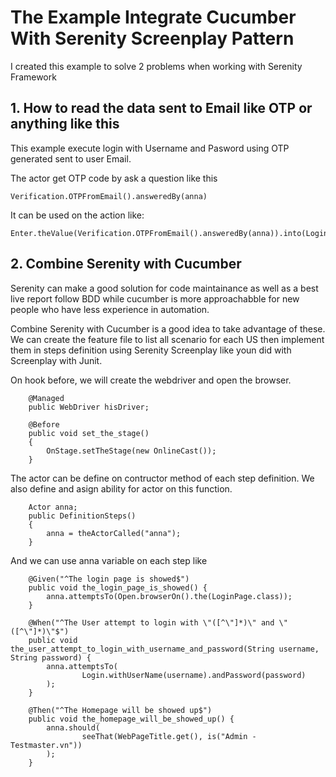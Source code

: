 # The Example Integrate Cucumber With Serenity Screenplay Pattern

I created this example to solve 2 problems when working with Serenity Framework

## 1. How to read the data sent to Email like OTP or anything like this

This example execute login with Username and Pasword using OTP generated sent to user Email.

The actor get OTP code by ask a question like this 

```
Verification.OTPFromEmail().answeredBy(anna)

```
It can be used on the action like:

```
Enter.theValue(Verification.OTPFromEmail().answeredBy(anna)).into(LoginPage.OTPCODE)
```
## 2. Combine Serenity with Cucumber

Serenity can make a good solution for code maintainance as well as a best live report follow BDD while cucumber is more approachabble for new people who have less experience in automation.

Combine Serenity with Cucumber is a good idea to take advantage of these. We can create the feature file to list all scenario for each US then implement them in steps definition using Serenity Screenplay like youn did with Screenplay with Junit.

On hook before, we will create the webdriver and open the browser.

```
    @Managed
    public WebDriver hisDriver;

    @Before
    public void set_the_stage()
    {
        OnStage.setTheStage(new OnlineCast());
    }
```

The actor can be define on contructor method of each step definition. We also define and asign ability for actor on this function.

```
    Actor anna;
    public DefinitionSteps()
    {
        anna = theActorCalled("anna");
    }
```

And we can use anna variable on each step like 
```
    @Given("^The login page is showed$")
    public void the_login_page_is_showed() {
        anna.attemptsTo(Open.browserOn().the(LoginPage.class));
    }

    @When("^The User attempt to login with \"([^\"]*)\" and \"([^\"]*)\"$")
    public void the_user_attempt_to_login_with_username_and_password(String username, String password) {
        anna.attemptsTo(
                Login.withUserName(username).andPassword(password)
        );
    }
    
    @Then("^The Homepage will be showed up$")
    public void the_homepage_will_be_showed_up() {
        anna.should(
                seeThat(WebPageTitle.get(), is("Admin - Testmaster.vn"))
        );
    }

```


